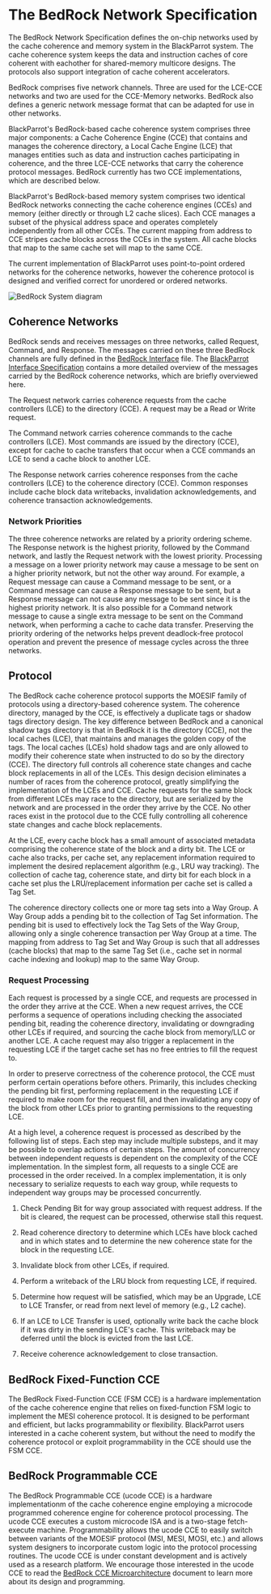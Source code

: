 # The BedRock Network Specification

The BedRock Network Specification defines the on-chip networks used by the cache coherence
and memory system in the BlackParrot system. The cache coherence system keeps the data and
instruction caches of core coherent with eachother for shared-memory multicore designs. The protocols
also support integration of cache coherent accelerators.

BedRock comprises five network channels. Three are used for the LCE-CCE networks and two are used
for the CCE-Memory networks. BedRock also defines a generic network message format that can be
adapted for use in other networks.

BlackParrot's BedRock-based cache coherence system comprises three major components: a Cache
Coherence Engine (CCE) that contains and manages the coherence directory, a Local Cache Engine
(LCE) that manages entities such as data and instruction caches participating in coherence, and the
three LCE-CCE networks that carry the coherence protocol messages. BedRock currently has two CCE
implementations, which are described below.

BlackParrot's BedRock-based memory system comprises two identical BedRock networks connecting the
cache coherence engines (CCEs) and memory (either directly or through L2 cache slices). Each CCE
manages a subset of the physical address space and operates completely independently from all
other CCEs. The current mapping from address to CCE stripes cache blocks across the CCEs in the
system. All cache blocks that map to the same cache set will map to the same CCE.

The current implementation of BlackParrot uses point-to-point ordered networks for the
coherence networks, however the coherence protocol is designed and verified correct
for unordered or ordered networks.

![BedRock System diagram](bedrock.png)

## Coherence Networks

BedRock sends and receives messages on three networks, called Request, Command, and Response.
The messages carried on these three BedRock channels are fully defined in the
[BedRock Interface](../bp_common/src/include/bp_common_bedrock_if.svh) file.
The [BlackParrot Interface Specification](interface_specification.md) contains a more detailed
overview of the messages carried by the BedRock coherence networks, which are briefly overviewed
here.

The Request network carries coherence requests from the cache controllers (LCE) to the directory
(CCE). A request may be a Read or Write request.

The Command network carries coherence commands to the cache controllers (LCE). Most commands are
issued by the directory (CCE), except for cache to cache transfers that occur when a CCE commands
an LCE to send a cache block to another LCE.

The Response network carries coherence responses from the cache controllers (LCE) to the coherence
directory (CCE). Common responses include cache block data writebacks, invalidation acknowledgements,
and coherence transaction acknowledgements.

### Network Priorities

The three coherence networks are related by a priority ordering scheme. The Response network is the
highest priority, followed by the Command network, and lastly the Request network with the lowest
priority. Processing a message on a lower priority network may cause a message to be sent on a
higher priority network, but not the other way around. For example, a Request message can cause
a Command message to be sent, or a Command message can cause a Response message to be sent, but
a Response message can not cause any message to be sent since it is the highest priority network.
It is also possible for a Command network message to cause a single extra message to be sent on the
Command network, when performing a cache to cache data transfer. Preserving the priority ordering
of the networks helps prevent deadlock-free protocol operation and prevent the presence of
message cycles across the three networks.

## Protocol

The BedRock cache coherence protocol supports the MOESIF family of protocols using a directory-based
coherence system. The coherence directory, managed by the CCE, is effectively a duplicate tags or
shadow tags directory design. The key difference between BedRock and a canonical shadow tags
directory is that in BedRock it is the directory (CCE), not the local caches (LCE), that maintains
and manages the golden copy of the tags. The local caches (LCEs) hold shadow tags and are only
allowed to modify their coherence state when instructed to do so by the directory (CCE). The
directory full controls all coherence state changes and cache block replacements in all of the
LCEs. This design decision eliminates a number of races from the coherence protocol, greatly
simplifying the implementation of the LCEs and CCE. Cache requests for the same block from
different LCEs may race to the directory, but are serialized by the network and are processed
in the order they arrive by the CCE. No other races exist in the protocol due to the CCE fully
controlling all coherence state changes and cache block replacements.

At the LCE, every cache block has a small amount of associated metadata comprising the coherence
state of the block and a dirty bit. The LCE or cache also tracks, per cache set, any replacement
information required to implement the desired replacement algorithm (e.g., LRU way tracking). The
collection of cache tag, coherence state, and dirty bit for each block in a cache set plus the
LRU/replacement information per cache set is called a Tag Set.

The coherence directory collects one or more tag sets into a Way Group. A Way Group adds a pending
bit to the collection of Tag Set information. The pending bit is used to effectively lock the Tag
Sets of the Way Group, allowing only a single coherence transaction per Way Group at a time. The
mapping from address to Tag Set and Way Group is such that all addresses (cache blocks) that map
to the same Tag Set (i.e., cache set in normal cache indexing and lookup) map to the same
Way Group.

### Request Processing

Each request is processed by a single CCE, and requests are processed in the order they arrive at
the CCE. When a new request arrives, the CCE performs a sequence of operations including checking
the associated pending bit, reading the coherence directory, invalidating or downgrading other LCEs
if required, and sourcing the cache block from memory/LLC or another LCE. A cache request may also
trigger a replacement in the requesting LCE if the target cache set has no free entries to fill
the request to.

In order to preserve correctness of the coherence protocol, the CCE must perform certain operations
before others. Primarily, this includes checking the pending bit first, performing replacement
in the requesting LCE if required to make room for the request fill, and then invalidating any
copy of the block from other LCEs prior to granting permissions to the requesting LCE.

At a high level, a coherence request is processed as described by the following list of steps. Each step
may include multiple substeps, and it may be possible to overlap actions of certain steps. The
amount of concurrency between independent requests is dependent on the complexity of the CCE
implementation. In the simplest form, all requests to a single CCE are processed in the order
received. In a complex implementation, it is only necessary to serialize requests to each way group,
while requests to independent way groups may be processed concurrently.

1. Check Pending Bit for way group associated with request address. If the bit is cleared,
   the request can be processed, otherwise stall this request.

2. Read coherence directory to determine which LCEs have block cached and in which states and to
   determine the new coherence state for the block in the requesting LCE.

3. Invalidate block from other LCEs, if required.

4. Perform a writeback of the LRU block from requesting LCE, if required.

5. Determine how request will be satisfied, which may be an Upgrade, LCE to LCE Transfer,
   or read from next level of memory (e.g., L2 cache).

6. If an LCE to LCE Transfer is used, optionally write back the cache block if it was dirty in the
   sending LCE's cache. This writeback may be deferred until the block is evicted from the last LCE.

7. Receive coherence acknowledgement to close transaction.

## BedRock Fixed-Function CCE

The BedRock Fixed-Function CCE (FSM CCE) is a hardware implementation of the cache coherence engine
that relies on fixed-function FSM logic to implement the MESI coherence protocol. It is designed
to be performant and efficient, but lacks programmability or flexibility. BlackParrot users
interested in a cache coherent system, but without the need to modify the coherence protocol or
exploit programmability in the CCE should use the FSM CCE.

## BedRock Programmable CCE

The BedRock Programmable CCE (ucode CCE) is a hardware implementationm of the cache coherence engine
employing a microcode programmed coherence engine for coherence protocol processing. The ucode CCE
executes a custom microcode ISA and is a two-stage fetch-execute machine. Programmability allows the
ucode CCE to easily switch between variants of the MOESIF protocol (MSI, MESI, MOSI, etc.) and
allows system designers to incorporate custom logic into the protocol processing routines. The ucode
CCE is under constant development and is actively used as a research platform. We encourage those
interested in the ucode CCE to read the [BedRock CCE Microarchitecture](bedrock_uarch_guide.md)
document to learn more about its design and programming.

